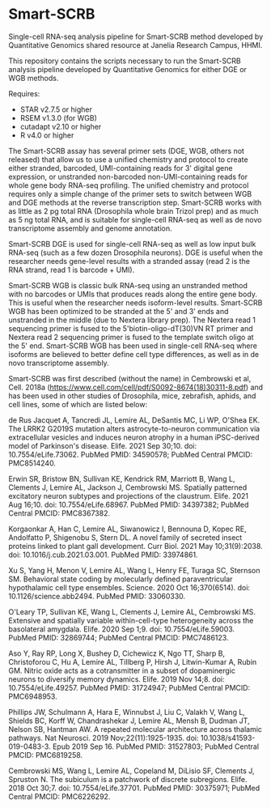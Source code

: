 # Smart-SCRB
Single-cell RNA-seq analysis pipeline for Smart-SCRB method developed by Quantitative Genomics shared resource at Janelia Research Campus, HHMI.

This repository contains the scripts necessary to run the Smart-SCRB analysis pipeline developed by Quantitative Genomics for either DGE or WGB methods.

Requires:
- STAR v2.7.5 or higher
- RSEM v1.3.0 (for WGB)
- cutadapt v2.10 or higher
- R v4.0 or higher

The Smart-SCRB assay has several primer sets (DGE, WGB, others not released) that allow us to use a unified chemistry and protocol to create either 
stranded, barcoded, UMI-containing reads for 3' digital gene expression, or unstranded non-barcoded non-UMI-containing reads for whole gene body RNA-seq 
profiling. The unified chemistry and protocol requires only a simple change of the primer sets to switch between WGB and DGE methods at the reverse transcription
step.  Smart-SCRB works with as little as 2 pg total RNA (Drosophila whole brain Trizol prep) and as much as 5 ng total RNA, and is suitable for single-cell RNA-seq
as well as de novo transcriptome assembly and genome annotation.

Smart-SCRB DGE is used for single-cell RNA-seq as well as low input bulk RNA-seq (such as a few dozen Drosophila neurons).  DGE is useful when the researcher
needs gene-level results with a stranded assay (read 2 is the RNA strand, read 1 is barcode + UMI).

Smart-SCRB WGB is classic bulk RNA-seq using an unstranded method with no barcodes or UMIs that produces reads along the entire gene body.  This is useful when
the researcher needs isoform-level results.  Smart-SCRB WGB has been optimized to be stranded at the 5' and 3' ends and unstranded in the middle (due to 
Nextera library prep).  The Nextera read 1 sequencing primer is fused to the 5'biotin-oligo-dT(30)VN RT primer and Nextera read 2 sequencing primer is fused
to the template switch oligo at the 5' end.  Smart-SCRB WGB has been used in single-cell RNA-seq where isoforms are believed to better define cell type differences,
as well as in de novo transcriptome assembly.

Smart-SCRB was first described (without the name) in Cembrowski et al, Cell. 2018a (https://www.cell.com/cell/pdf/S0092-8674(18)30311-8.pdf) and has been used in other
studies of Drosophila, mice, zebrafish, aphids, and cell lines, some of which are listed below:

de Rus Jacquet A, Tancredi JL, Lemire AL, DeSantis MC, Li WP, O'Shea EK. The LRRK2 G2019S mutation alters astrocyte-to-neuron communication via extracellular vesicles and induces neuron atrophy in a human iPSC-derived model of Parkinson's disease. Elife. 2021 Sep 30;10. doi: 10.7554/eLife.73062. PubMed PMID: 34590578; PubMed Central PMCID: PMC8514240. 

Erwin SR, Bristow BN, Sullivan KE, Kendrick RM, Marriott B, Wang L, Clements J, Lemire AL, Jackson J, Cembrowski MS. Spatially patterned excitatory neuron subtypes and projections of the claustrum. Elife. 2021 Aug 16;10. doi: 10.7554/eLife.68967. PubMed PMID: 34397382; PubMed Central PMCID: PMC8367382. 

Korgaonkar A, Han C, Lemire AL, Siwanowicz I, Bennouna D, Kopec RE, Andolfatto P, Shigenobu S, Stern DL. A novel family of secreted insect proteins linked to plant gall development. Curr Biol. 2021 May 10;31(9):2038. doi: 10.1016/j.cub.2021.03.001. PubMed PMID: 33974861. 

Xu S, Yang H, Menon V, Lemire AL, Wang L, Henry FE, Turaga SC, Sternson SM. Behavioral state coding by molecularly defined paraventricular hypothalamic cell type ensembles. Science. 2020 Oct 16;370(6514). doi: 10.1126/science.abb2494. PubMed PMID: 33060330. 

O'Leary TP, Sullivan KE, Wang L, Clements J, Lemire AL, Cembrowski MS. Extensive and spatially variable within-cell-type heterogeneity across the basolateral amygdala. Elife. 2020 Sep 1;9. doi: 10.7554/eLife.59003. PubMed PMID: 32869744; PubMed Central PMCID: PMC7486123. 

Aso Y, Ray RP, Long X, Bushey D, Cichewicz K, Ngo TT, Sharp B, Christoforou C, Hu A, Lemire AL, Tillberg P, Hirsh J, Litwin-Kumar A, Rubin GM. Nitric oxide acts as a cotransmitter in a subset of dopaminergic neurons to diversify memory dynamics. Elife. 2019 Nov 14;8. doi: 10.7554/eLife.49257. PubMed PMID: 31724947; PubMed Central PMCID: PMC6948953. 

Phillips JW, Schulmann A, Hara E, Winnubst J, Liu C, Valakh V, Wang L, Shields BC, Korff W, Chandrashekar J, Lemire AL, Mensh B, Dudman JT, Nelson SB, Hantman AW. A repeated molecular architecture across thalamic pathways. Nat Neurosci. 2019 Nov;22(11):1925-1935. doi: 10.1038/s41593-019-0483-3. Epub 2019 Sep 16. PubMed PMID: 31527803; PubMed Central PMCID: PMC6819258. 

Cembrowski MS, Wang L, Lemire AL, Copeland M, DiLisio SF, Clements J, Spruston N. The subiculum is a patchwork of discrete subregions. Elife. 2018 Oct 30;7. doi: 10.7554/eLife.37701. PubMed PMID: 30375971; PubMed Central PMCID: PMC6226292. 








